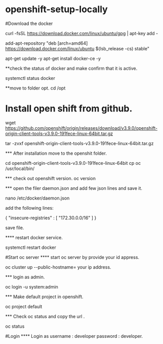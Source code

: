# openshift-setup-locally

#Download the docker

curl -fsSL https://download.docker.com/linux/ubuntu/gpg | apt-key add -

add-apt-repository "deb [arch=amd64] https://download.docker.com/linux/ubuntu $(lsb_release -cs) stable"

apt-get update -y
apt-get install docker-ce -y

**check the status of docker and make confirm that it is active.

systemctl status docker

**move to folder opt.
cd /opt

# Install open shift from github.

wget https://github.com/openshift/origin/releases/download/v3.9.0/openshift-origin-client-tools-v3.9.0-191fece-linux-64bit.tar.gz

tar -zvxf openshift-origin-client-tools-v3.9.0-191fece-linux-64bit.tar.gz

*** After installation move to the openshit folder.

cd openshift-origin-client-tools-v3.9.0-191fece-linux-64bit
cp oc /usr/local/bin/

*** check out openshift version.
oc version

*** open the filer daemon.json and add few json lines and save it.

nano /etc/docker/daemon.json

add the following lines:

{
    "insecure-registries" : [ "172.30.0.0/16" ]
}

save file.

**** restart docker service.

systemctl restart docker

#Start oc server
**** start oc server by provide your id appress.

oc cluster up --public-hostname= your ip address.

*** login as admin.

oc login -u system:admin

*** Make default project in openshift.

oc project default

*** Check oc status and copy the url .

oc status

#Login
**** Login as 
username : developer
password : developer.
